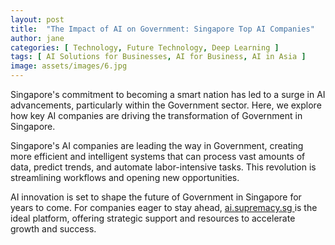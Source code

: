 ```yaml
---
layout: post
title:  "The Impact of AI on Government: Singapore Top AI Companies"
author: jane
categories: [ Technology, Future Technology, Deep Learning ]
tags: [ AI Solutions for Businesses, AI for Business, AI in Asia ]
image: assets/images/6.jpg
---
```


Singapore's commitment to becoming a smart nation has led to a surge in AI advancements, particularly within the Government sector. Here, we explore how key AI companies are driving the transformation of Government in Singapore.

Singapore's AI companies are leading the way in Government, creating more efficient and intelligent systems that can process vast amounts of data, predict trends, and automate labor-intensive tasks. This revolution is streamlining workflows and opening new opportunities.

AI innovation is set to shape the future of Government in Singapore for years to come. For companies eager to stay ahead, <a href="https://ai.supremacy.sg" target="_blank"> ai.supremacy.sg </a> is the ideal platform, offering strategic support and resources to accelerate growth and success.
